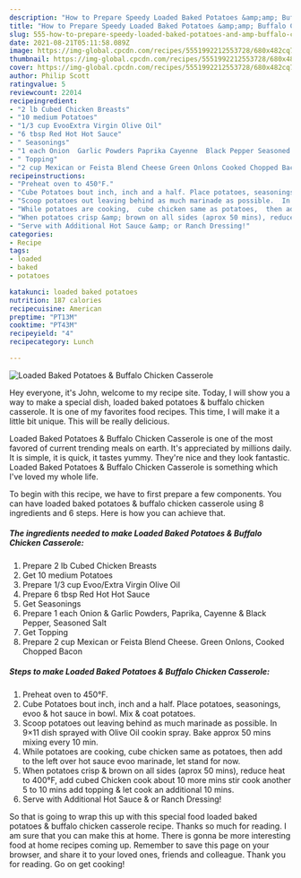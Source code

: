 ```yaml
---
description: "How to Prepare Speedy Loaded Baked Potatoes &amp;amp; Buffalo Chicken Casserole"
title: "How to Prepare Speedy Loaded Baked Potatoes &amp;amp; Buffalo Chicken Casserole"
slug: 555-how-to-prepare-speedy-loaded-baked-potatoes-and-amp-buffalo-chicken-casserole
date: 2021-08-21T05:11:58.089Z
image: https://img-global.cpcdn.com/recipes/5551992212553728/680x482cq70/loaded-baked-potatoes-buffalo-chicken-casserole-recipe-main-photo.jpg
thumbnail: https://img-global.cpcdn.com/recipes/5551992212553728/680x482cq70/loaded-baked-potatoes-buffalo-chicken-casserole-recipe-main-photo.jpg
cover: https://img-global.cpcdn.com/recipes/5551992212553728/680x482cq70/loaded-baked-potatoes-buffalo-chicken-casserole-recipe-main-photo.jpg
author: Philip Scott
ratingvalue: 5
reviewcount: 22014
recipeingredient:
- "2 lb Cubed Chicken Breasts"
- "10 medium Potatoes"
- "1/3 cup EvooExtra Virgin Olive Oil"
- "6 tbsp Red Hot Hot Sauce"
- " Seasonings"
- "1 each Onion  Garlic Powders Paprika Cayenne  Black Pepper Seasoned Salt"
- " Topping"
- "2 cup Mexican or Feista Blend Cheese Green Onlons Cooked Chopped Bacon"
recipeinstructions:
- "Preheat oven to 450°F."
- "Cube Potatoes bout inch, inch and a half. Place potatoes, seasonings,  evoo &amp; hot sauce in bowl. Mix &amp; coat potatoes."
- "Scoop potatoes out leaving behind as much marinade as possible.  In 9×11 dish sprayed with Olive Oil cookin spray.  Bake approx 50 mins mixing every 10 min."
- "While potatoes are cooking,  cube chicken same as potatoes,  then add to the left over hot sauce evoo marinade,  let stand for now."
- "When potatoes crisp &amp; brown on all sides (aprox 50 mins), reduce heat to 400°F,  add cubed  Chicken cook about 10 more mins stir cook another 5  to 10 mins add topping &amp; let cook an additional 10 mins."
- "Serve with Additional Hot Sauce &amp; or Ranch Dressing!"
categories:
- Recipe
tags:
- loaded
- baked
- potatoes

katakunci: loaded baked potatoes 
nutrition: 187 calories
recipecuisine: American
preptime: "PT13M"
cooktime: "PT43M"
recipeyield: "4"
recipecategory: Lunch

---
```



![Loaded Baked Potatoes &amp; Buffalo Chicken Casserole](https://img-global.cpcdn.com/recipes/5551992212553728/680x482cq70/loaded-baked-potatoes-buffalo-chicken-casserole-recipe-main-photo.jpg)

Hey everyone, it's John, welcome to my recipe site. Today, I will show you a way to make a special dish, loaded baked potatoes &amp; buffalo chicken casserole. It is one of my favorites food recipes. This time, I will make it a little bit unique. This will be really delicious.

Loaded Baked Potatoes &amp; Buffalo Chicken Casserole is one of the most favored of current trending meals on earth. It's appreciated by millions daily. It is simple, it is quick, it tastes yummy. They're nice and they look fantastic. Loaded Baked Potatoes &amp; Buffalo Chicken Casserole is something which I've loved my whole life.




To begin with this recipe, we have to first prepare a few components. You can have loaded baked potatoes &amp; buffalo chicken casserole using 8 ingredients and 6 steps. Here is how you can achieve that.

<!--inarticleads1-->

##### The ingredients needed to make Loaded Baked Potatoes &amp; Buffalo Chicken Casserole:

1. Prepare 2 lb Cubed Chicken Breasts
1. Get 10 medium Potatoes
1. Prepare 1/3 cup Evoo/Extra Virgin Olive Oil
1. Prepare 6 tbsp Red Hot Hot Sauce
1. Get  Seasonings
1. Prepare 1 each Onion &amp; Garlic Powders, Paprika, Cayenne &amp; Black Pepper, Seasoned Salt
1. Get  Topping
1. Prepare 2 cup Mexican or Feista Blend Cheese. Green Onlons, Cooked Chopped Bacon




<!--inarticleads2-->

##### Steps to make Loaded Baked Potatoes &amp; Buffalo Chicken Casserole:

1. Preheat oven to 450°F.
1. Cube Potatoes bout inch, inch and a half. Place potatoes, seasonings,  evoo &amp; hot sauce in bowl. Mix &amp; coat potatoes.
1. Scoop potatoes out leaving behind as much marinade as possible.  In 9×11 dish sprayed with Olive Oil cookin spray.  Bake approx 50 mins mixing every 10 min.
1. While potatoes are cooking,  cube chicken same as potatoes,  then add to the left over hot sauce evoo marinade,  let stand for now.
1. When potatoes crisp &amp; brown on all sides (aprox 50 mins), reduce heat to 400°F,  add cubed  Chicken cook about 10 more mins stir cook another 5  to 10 mins add topping &amp; let cook an additional 10 mins.
1. Serve with Additional Hot Sauce &amp; or Ranch Dressing!




So that is going to wrap this up with this special food loaded baked potatoes &amp; buffalo chicken casserole recipe. Thanks so much for reading. I am sure that you can make this at home. There is gonna be more interesting food at home recipes coming up. Remember to save this page on your browser, and share it to your loved ones, friends and colleague. Thank you for reading. Go on get cooking!
